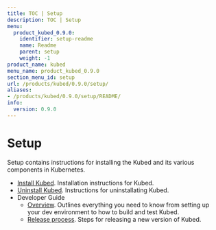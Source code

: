 ```yaml
---
title: TOC | Setup
description: TOC | Setup
menu:
  product_kubed_0.9.0:
    identifier: setup-readme
    name: Readme
    parent: setup
    weight: -1
product_name: kubed
menu_name: product_kubed_0.9.0
section_menu_id: setup
url: /products/kubed/0.9.0/setup/
aliases:
- /products/kubed/0.9.0/setup/README/
info:
  version: 0.9.0
---
```


# Setup

Setup contains instructions for installing the Kubed and its various components in Kubernetes.

- [Install Kubed](/products/kubed/0.9.0/setup/install). Installation instructions for Kubed.
- [Uninstall Kubed](/products/kubed/0.9.0/setup/uninstall). Instructions for uninstallating Kubed.
- Developer Guide
  - [Overview](/products/kubed/0.9.0/setup/developer-guide/overview). Outlines everything you need to know from setting up your dev environment to how to build and test Kubed.
  - [Release process](/products/kubed/0.9.0/setup/developer-guide/release). Steps for releasing a new version of Kubed.
